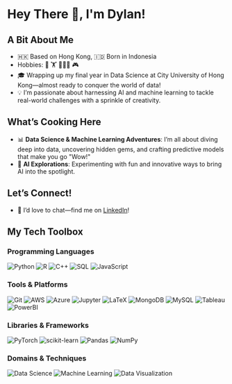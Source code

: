 # Hey There 👋, I'm Dylan!

## A Bit About Me

- 🇭🇰 Based on Hong Kong, 🇮🇩 Born in Indonesia
- Hobbies: 🎥 🏋️ 🧑🏻‍💻 🎮
- 🎓 Wrapping up my final year in Data Science at City University of Hong Kong—almost ready to conquer the world of data!
- 💡 I’m passionate about harnessing AI and machine learning to tackle real-world challenges with a sprinkle of creativity.

## What’s Cooking Here

- 📊 **Data Science & Machine Learning Adventures**: I’m all about diving deep into data, uncovering hidden gems, and crafting predictive models that make you go "Wow!"
- 🤖 **AI Explorations**: Experimenting with fun and innovative ways to bring AI into the spotlight.

## Let’s Connect!

- 💬 I’d love to chat—find me on [LinkedIn](https://www.linkedin.com/in/keanedylany)!

## My Tech Toolbox

### Programming Languages
![Python](https://img.shields.io/badge/-Python-3776AB?style=flat&logo=python&logoColor=white)
![R](https://img.shields.io/badge/-R-276DC3?style=flat&logo=r&logoColor=white)
![C++](https://img.shields.io/badge/-C++-00599C?style=flat&logo=c%2B%2B&logoColor=white)
![SQL](https://img.shields.io/badge/-SQL-4479A1?style=flat&logo=mysql&logoColor=white)
![JavaScript](https://img.shields.io/badge/-JavaScript-F7DF1E?style=flat&logo=javascript&logoColor=black)

### Tools & Platforms
![Git](https://img.shields.io/badge/-Git-F05032?style=flat&logo=git&logoColor=white)
![AWS](https://img.shields.io/badge/-AWS-232F3E?style=flat&logo=amazon-aws&logoColor=white)
![Azure](https://img.shields.io/badge/-Azure-0078D4?style=flat&logo=microsoft-azure&logoColor=white)
![Jupyter](https://img.shields.io/badge/-Jupyter-F37626?style=flat&logo=jupyter&logoColor=white)
![LaTeX](https://img.shields.io/badge/-LaTeX-008080?style=flat&logo=latex&logoColor=white)
![MongoDB](https://img.shields.io/badge/-MongoDB-47A248?style=flat&logo=mongodb&logoColor=white)
![MySQL](https://img.shields.io/badge/-MySQL-4479A1?style=flat&logo=mysql&logoColor=white)
![Tableau](https://img.shields.io/badge/-Tableau-E97627?style=flat&logo=tableau&logoColor=white)
![PowerBI](https://img.shields.io/badge/-PowerBI-F2C811?style=flat&logo=powerbi&logoColor=black)

### Libraries & Frameworks
![PyTorch](https://img.shields.io/badge/-PyTorch-EE4C2C?style=flat&logo=pytorch&logoColor=white)
![scikit-learn](https://img.shields.io/badge/-scikit--learn-F7931E?style=flat&logo=scikit-learn&logoColor=white)
![Pandas](https://img.shields.io/badge/-Pandas-150458?style=flat&logo=pandas&logoColor=white)
![NumPy](https://img.shields.io/badge/-NumPy-013243?style=flat&logo=numpy&logoColor=white)

### Domains & Techniques
![Data Science](https://img.shields.io/badge/-Data_Science-03a57a?style=flat&logo=datascience&logoColor=white)
![Machine Learning](https://img.shields.io/badge/-Machine_Learning-FFA500?style=flat&logo=machinelearning&logoColor=black)
![Data Visualization](https://img.shields.io/badge/-Data_Visualization-5D69B1?style=flat&logo=datavisualization&logoColor=white)
